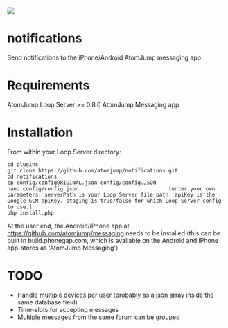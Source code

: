 <img src="https://atomjump.com/images/logo80.png">

# notifications
Send notifications to the iPhone/Android AtomJump messaging app

# Requirements

AtomJump Loop Server >= 0.8.0
AtomJump Messaging app


# Installation

From within your Loop Server directory:

```
cd plugins
git clone https://github.com/atomjump/notifications.git
cd notifications
cp config/configORIGINAL.json config/config.JSON
nano config/config.json								[enter your own parameters. serverPath is your Loop Server file path. apiKey is the Google GCM apiKey. staging is true/false for which Loop Server config to use.]
php install.php
```

At the user end, the Android/iPhone app at https://github.com/atomjump/messaging needs to be installed (this can be built in build.phonegap.com, which is available on the Android and iPhone app-stores as 'AtomJump Messaging')



# TODO

* Handle multiple devices per user (probably as a json array inside the same database field)
* Time-slots for accepting messages
* Multiple messages from the same forum can be grouped
